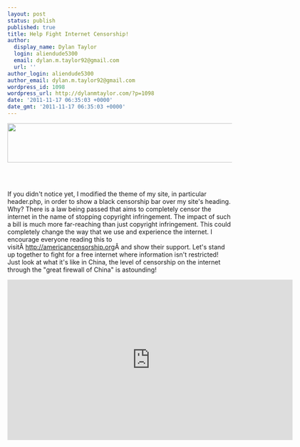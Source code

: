 ```yaml
---
layout: post
status: publish
published: true
title: Help Fight Internet Censorship!
author:
  display_name: Dylan Taylor
  login: aliendude5300
  email: dylan.m.taylor92@gmail.com
  url: ''
author_login: aliendude5300
author_email: dylan.m.taylor92@gmail.com
wordpress_id: 1098
wordpress_url: http://dylanmtaylor.com/?p=1098
date: '2011-11-17 06:35:03 +0000'
date_gmt: '2011-11-17 06:35:03 +0000'
---
```

<p><a href="http://dylanmtaylor.com/2011/11/17/help-fight-internet-censorship/screenshot-17-2/" rel="attachment wp-att-1099"><img class="alignleft size-full wp-image-1099" title="Screenshot-17" src="http://dylanmtaylor.com/wp-content/uploads/2011/11/Screenshot-17.png" alt="" width="610" height="88" /></a>&nbsp;</p>
<p>&nbsp;</p>
<p>If you didn't notice yet, I modified the theme of my site, in particular header.php, in order to show a black censorship bar over my site's heading. Why? There is a law being passed that aims to completely censor the internet in the name of stopping copyright infringement. The impact of such a bill is much more far-reaching than just copyright infringement. This could completely change the way that we use and experience the internet. I encourage everyone reading this to visitÂ <a href="http://americancensorship.org/">http://americancensorship.org</a>Â and show their support. Let's stand up together to fight for a free internet where information isn't restricted! Just look at what it's like in China, the level of censorship on the internet through the "great firewall of China" is astounding!</p>
<p><iframe src="http://player.vimeo.com/video/31100268?title=0&byline=0&portrait=0" width="640" height="360" frameborder="0" webkitAllowFullScreen allowFullScreen></iframe></p>

